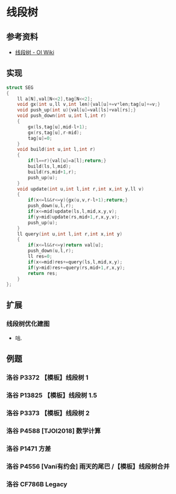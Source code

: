 # 线段树

## 参考资料

- [线段树 - OI Wiki](https://oi-wiki.org/ds/seg/)

## 实现

```cpp
struct SEG
{
	ll a[N],val[N<<2],tag[N<<2];
	void gx(int u,ll v,int len){val[u]+=v*len;tag[u]+=v;}
	void push_up(int u){val[u]=val[ls]+val[rs];}
	void push_down(int u,int l,int r)
	{
		gx(ls,tag[u],mid-l+1);
		gx(rs,tag[u],r-mid);
		tag[u]=0;
	}
	void build(int u,int l,int r)
	{
		if(l==r){val[u]=a[l];return;}
		build(ls,l,mid);
		build(rs,mid+1,r);
		push_up(u);
	}
	void update(int u,int l,int r,int x,int y,ll v)
	{
		if(x<=l&&r<=y){gx(u,v,r-l+1);return;}
		push_down(u,l,r);
		if(x<=mid)update(ls,l,mid,x,y,v);
		if(y>mid)update(rs,mid+1,r,x,y,v);
		push_up(u);
	}
	ll query(int u,int l,int r,int x,int y)
	{
		if(x<=l&&r<=y)return val[u];
		push_down(u,l,r);
		ll res=0;
		if(x<=mid)res+=query(ls,l,mid,x,y);
		if(y>mid)res+=query(rs,mid+1,r,x,y);
		return res;
	}
};
```

## 扩展

### 线段树优化建图

- 咕.

## 例题

### 洛谷 P3372 【模板】线段树 1

<Problem id="P3372" />

### 洛谷 P13825 【模板】线段树 1.5

<Problem id="P13825" />

### 洛谷 P3373 【模板】线段树 2

<Problem id="P3373" />

### 洛谷 P4588 [TJOI2018] 数学计算

<Problem id="P4588" />

### 洛谷 P1471 方差

<Problem id="P1471" />

### 洛谷 P4556 [Vani有约会] 雨天的尾巴 /【模板】线段树合并

<Problem id="P4556" />

### 洛谷 CF786B Legacy

<Problem id="CF786B" />
